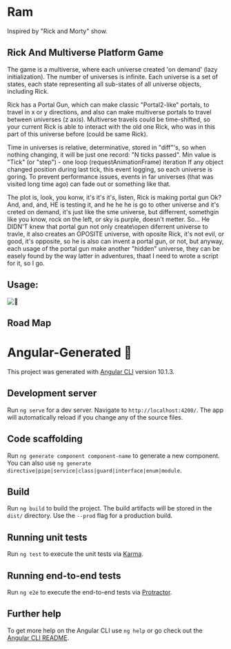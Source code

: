 # Ram
Inspired by "Rick and Morty" show.
## Rick And Multiverse Platform Game

The game is a multiverse, where each universe created 'on demand'
(lazy initialization). The number of universes is infinite.
Each universe is a set of states, each state representing
all sub-states of all universe objects, including Rick.

Rick has a Portal Gun, which can make classic "Portal2-like" portals,
to travel in x or y directions, and also can make multiverse portals
to travel between universes (z axis). Multiverse travels could be time-shifted,
so your current Rick is able to interact with the old one Rick,
who was in this part of this universe before (could be same Rick).

Time in universes is relative, determinative, stored in "diff"'s,
so when nothing changing, it will be just one record:
"N ticks passed".
Min value is "Tick" (or "step") - one loop (requestAnimationFrame) iteration
If any object changed position during last tick, this event logging, so each universe is goring.
To prevent performance issues, events in far universes (that was visited long time ago) can fade out or something like that.

The plot is, look, you konw, it's it's it's, listen, Rick is making portal gun Ok? And, and, and, HE is testing it, and
he he he is go to other universe and it's creted on demand, it's just like the sme universe, but differrent, somethgin
like you know, rock on the left, or sky is purple, doesn't metter. So... He DIDN'T knew that portal gun not only
create\open diferrent universe to travle, it also creates an OPOSITE universe, with oposite Rick, it's not evil, or
good, it's opposite, so he is also can invent a portal gun, or not, but anyway, each usage of the portal gun make
another "hidden" universe, they can be easely found by the way latter in adventures, thaat I need to wrote a script for
it, so I go.

## Usage:

![🧐](https://a13ks3y.github.io/ram/assets/rick-and-morty-31006-256x256.ico)

## Road Map



# Angular-Generated 💩

This project was generated with [Angular CLI](https://github.com/angular/angular-cli) version 10.1.3.

## Development server

Run `ng serve` for a dev server. Navigate to `http://localhost:4200/`. The app will automatically reload if you change
any of the source files.

## Code scaffolding

Run `ng generate component component-name` to generate a new component. You can also
use `ng generate directive|pipe|service|class|guard|interface|enum|module`.

## Build

Run `ng build` to build the project. The build artifacts will be stored in the `dist/` directory. Use the `--prod` flag
for a production build.

## Running unit tests

Run `ng test` to execute the unit tests via [Karma](https://karma-runner.github.io).

## Running end-to-end tests

Run `ng e2e` to execute the end-to-end tests via [Protractor](http://www.protractortest.org/).

## Further help

To get more help on the Angular CLI use `ng help` or go check out
the [Angular CLI README](https://github.com/angular/angular-cli/blob/master/README.md).
